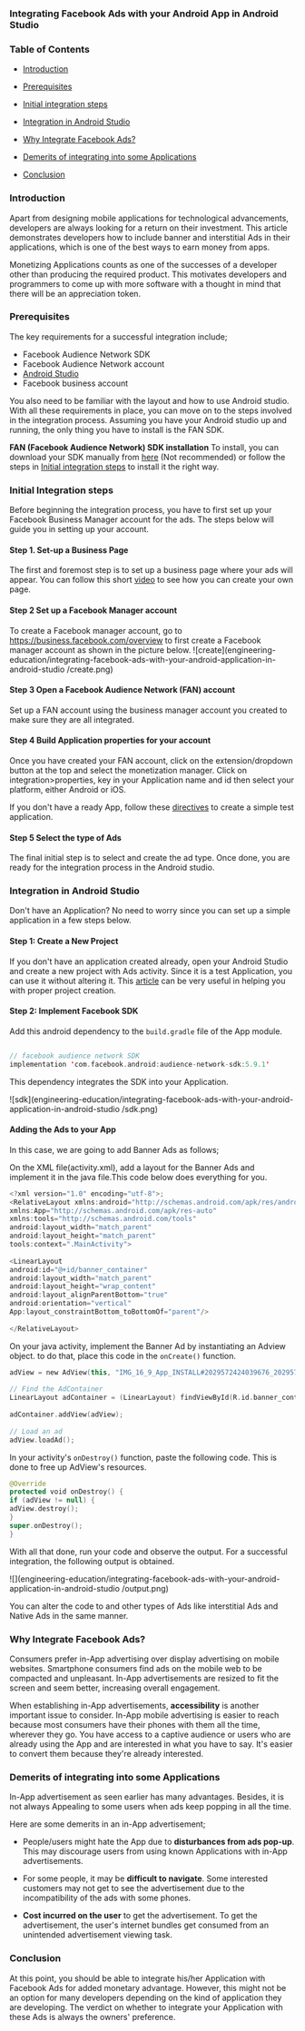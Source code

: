 ### Integrating Facebook Ads with your Android App in Android Studio


### Table of Contents

- [Introduction](#introduction)

- [Prerequisites](#prerequisites)

- [Initial integration steps](#initial-integration-steps)

- [Integration in Android Studio](#integration-in-android-studio)
 
- [Why Integrate Facebook Ads?](#why-integrate-facebook-ads)

- [Demerits of integrating into some Applications](#demerits-of-integrating-into-some-applications)

- [Conclusion](#conclusion)



### Introduction

Apart from designing mobile applications for technological advancements, developers are always looking for a return on their investment. This article demonstrates developers how to include banner and interstitial Ads in their applications, which is one of the best ways to earn money from apps.

Monetizing Applications counts as one of the successes of a developer other than producing the required product. This motivates developers and programmers to come up with more software with a thought in mind that there will be an appreciation token.

### Prerequisites

The key requirements for a successful integration include;
- Facebook Audience Network SDK
- Facebook Audience Network account
- [Android Studio](#https://developer.android.com/studio/releases)
- Facebook business account

You also need to be familiar with the layout and how to use Android studio. With all these requirements in place, you can move on to the steps involved in the integration process.
Assuming you have your Android studio up and running, the only thing you have to install is the FAN SDK.

 **FAN (Facebook Audience Network) SDK installation**
 To install, you can download your SDK manually from [here](https://developers.facebook.com/resources/audience-network-sdk-6.8.0.zip) (Not recommended) or follow the steps in [Initial integration steps](#initia-integration-steps) to install it the right way.

### Initial Integration steps

Before beginning the integration process, you have to first set up your Facebook Business Manager account for the ads.
The steps below will guide you in setting up your account.

#### Step 1. **Set-up a  Business Page**
The first and foremost step is to set up a business page where your ads will appear. You can follow this short [video](https://www.youtube.com/watch?v=fzW4eHQQLFk) to see how you can create your own page.

#### Step 2 **Set up a Facebook Manager  account**

To create a Facebook manager account, go to https://business.facebook.com/overview to first create a Facebook manager account as shown in the picture below.
![create](engineering-education/integrating-facebook-ads-with-your-android-application-in-android-studio
/create.png)

#### Step 3 **Open a Facebook Audience Network (FAN) account**
Set up a FAN account using the business manager account you created to make sure they are all integrated.


#### Step 4 **Build Application properties for your account**

Once you have created your FAN account, click on the extension/dropdown button at the top and select the monetization manager.
Click on integration>properties, key in your Application name and id then select your platform, either Android or iOS.

If you don't have a ready App, follow these [directives](#integration-in-android-studio) to create a simple test application.

#### Step 5 **Select the type of Ads**

The final initial step is to select and create the ad type.
Once done, you are ready for the integration process in the Android studio.


### Integration in Android Studio

Don't have an Application? No need to worry since you can set up a simple application in a few steps below.

#### Step 1: Create a New Project
If you don't have an application created already, open your Android Studio and create a new project with Ads activity. Since it is a test Application, you can use it without altering it. This [article](https://www.section.io/engineering-education/first-android-App/) can be very useful in helping you with proper project creation.

#### Step 2: Implement Facebook SDK
Add this android dependency to the `build.gradle` file of the App module.
```kotlin

// facebook audience network SDK
implementation 'com.facebook.android:audience-network-sdk:5.9.1'

```
This dependency integrates the SDK into your Application.

![sdk](engineering-education/integrating-facebook-ads-with-your-android-application-in-android-studio
/sdk.png)

#### Adding the Ads to your App
In this case, we are going to add Banner Ads as follows;

On the XML file(activity.xml), add a layout for the Banner Ads and implement it in the java file.This code below does everything for you.
```kotlin
<?xml version="1.0" encoding="utf-8">;
<RelativeLayout xmlns:android="http://schemas.android.com/apk/res/android"
xmlns:App="http://schemas.android.com/apk/res-auto"
xmlns:tools="http://schemas.android.com/tools"
android:layout_width="match_parent"
android:layout_height="match_parent"
tools:context=".MainActivity">
 
<LinearLayout
android:id="@+id/banner_container"
android:layout_width="match_parent"
android:layout_height="wrap_content"
android:layout_alignParentBottom="true"
android:orientation="vertical"
App:layout_constraintBottom_toBottomOf="parent"/>
 
</RelativeLayout>

```

On your java activity, implement the Banner Ad by instantiating an Adview object. to do that, place this code in the `onCreate()` function.

```kotlin
adView = new AdView(this, "IMG_16_9_App_INSTALL#2029572424039676_2029575434039375", AdSize.BANNER_HEIGHT_60);
 
// Find the AdContainer
LinearLayout adContainer = (LinearLayout) findViewById(R.id.banner_container);
 
adContainer.addView(adView);
 
// Load an ad
adView.loadAd();

```
In your activity's `onDestroy()` function, paste the following code. This is done to free up AdView's resources.

```kotlin
@Override
protected void onDestroy() {
if (adView != null) {
adView.destroy();
}
super.onDestroy();
}

```

With all that done, run your code and observe the output.
For a successful integration, the following output is obtained.

![](engineering-education/integrating-facebook-ads-with-your-android-application-in-android-studio
/output.png)

You can alter the code to and other types of Ads like interstitial Ads and Native Ads in the same manner.

### Why Integrate Facebook Ads?
Consumers prefer in-App advertising over display advertising on mobile websites. Smartphone consumers find ads on the mobile web to be compacted and unpleasant. In-App advertisements are resized to fit the screen and seem better, increasing overall engagement.

When establishing in-App advertisements, **accessibility** is another important issue to consider. In-App mobile advertising is easier to reach because most consumers have their phones with them all the time, wherever they go. You have access to a captive audience or users who are already using the App and are interested in what you have to say. It's easier to convert them because they're already interested.

### Demerits of integrating into some Applications
In-App advertisement as seen earlier has many advantages. Besides, it is not always Appealing to some users when ads keep popping in all the time.

Here are some demerits in an in-App advertisement;

- People/users might hate the App due to **disturbances from ads pop-up**. This may discourage users from using known Applications with in-App advertisements.

- For some people, it may be **difficult to navigate**. Some interested customers may not get to see the advertisement due to the incompatibility of the ads with some phones.

- **Cost incurred on the user** to get the advertisement. To get the advertisement, the user's internet bundles get consumed from an unintended advertisement viewing task.

### Conclusion
At this point, you should be able to integrate his/her Application with Facebook Ads for added monetary advantage. However, this might not be an option for many developers depending on the kind of application they are developing. 
The verdict on whether to integrate your Application with these Ads is always the owners' preference. 


